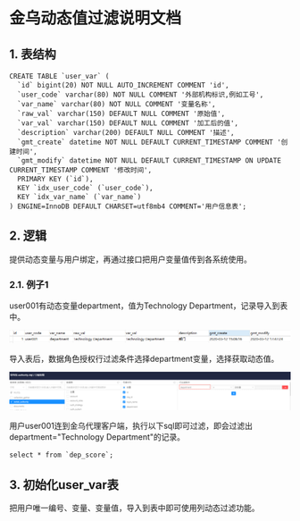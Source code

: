 # 金乌动态值过滤说明文档

## 1.  表结构

    CREATE TABLE `user_var` (
      `id` bigint(20) NOT NULL AUTO_INCREMENT COMMENT 'id',
      `user_code` varchar(80) NOT NULL COMMENT '外部机构标识,例如工号',
      `var_name` varchar(80) NOT NULL COMMENT '变量名称',
      `raw_val` varchar(150) DEFAULT NULL COMMENT '原始值',
      `var_val` varchar(150) DEFAULT NULL COMMENT '加工后的值',
      `description` varchar(200) DEFAULT NULL COMMENT '描述',
      `gmt_create` datetime NOT NULL DEFAULT CURRENT_TIMESTAMP COMMENT '创建时间',
      `gmt_modify` datetime NOT NULL DEFAULT CURRENT_TIMESTAMP ON UPDATE CURRENT_TIMESTAMP COMMENT '修改时间',
      PRIMARY KEY (`id`),
      KEY `idx_user_code` (`user_code`),
      KEY `idx_var_name` (`var_name`)
    ) ENGINE=InnoDB DEFAULT CHARSET=utf8mb4 COMMENT='用户信息表';      


## 2.  逻辑

提供动态变量与用户绑定，再通过接口把用户变量值传到各系统使用。

### 2.1.  例子1

user001有动态变量department，值为Technology Department，记录导入到表中。

![](media/image1.png)

导入表后，数据角色授权行过滤条件选择department变量，选择获取动态值。

![](media/image2.png)

用户user001连到金乌代理客户端，执行以下sql即可过滤，即会过滤出
department="Technology Department"的记录。

    select * from `dep_score`;

## 3.  初始化user\_var表

把用户唯一编号、变量、变量值，导入到表中即可使用列动态过滤功能。
